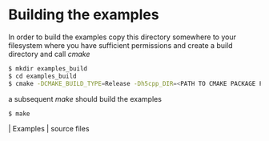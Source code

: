 # Building the examples

In order to build the examples copy this directory somewhere to your 
filesystem where you have sufficient permissions and create a build 
directory and call *cmake*

```bash
$ mkdir examples_build
$ cd examples_build
$ cmake -DCMAKE_BUILD_TYPE=Release -Dh5cpp_DIR=<PATH TO CMAKE PACKAGE FILE DIRECTORY> ../examples
```

a subsequent *make* should build the examples

```bash
$ make
```

| Examples         | source files

